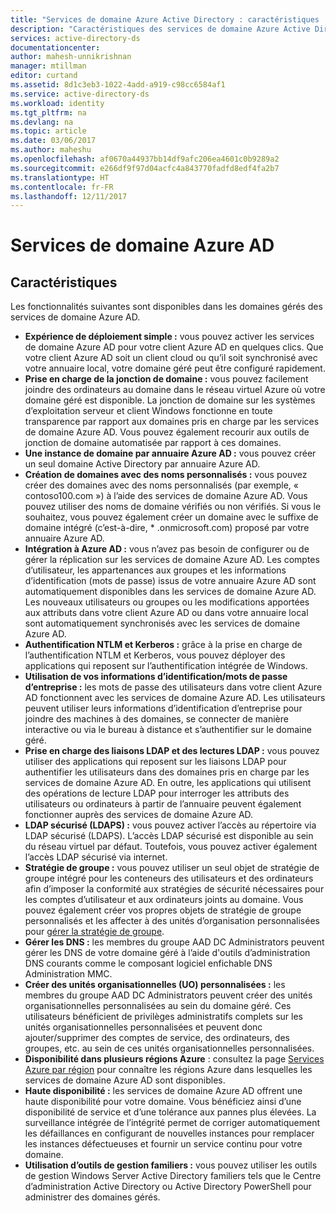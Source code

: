 ```yaml
---
title: "Services de domaine Azure Active Directory : caractéristiques | Microsoft Docs"
description: "Caractéristiques des services de domaine Azure Active Directory"
services: active-directory-ds
documentationcenter: 
author: mahesh-unnikrishnan
manager: mtillman
editor: curtand
ms.assetid: 8d1c3eb3-1022-4add-a919-c98cc6584af1
ms.service: active-directory-ds
ms.workload: identity
ms.tgt_pltfrm: na
ms.devlang: na
ms.topic: article
ms.date: 03/06/2017
ms.author: maheshu
ms.openlocfilehash: af0670a44937bb14df9afc206ea4601c0b9289a2
ms.sourcegitcommit: e266df9f97d04acfc4a843770fadfd8edf4fa2b7
ms.translationtype: HT
ms.contentlocale: fr-FR
ms.lasthandoff: 12/11/2017
---
```

# <a name="azure-ad-domain-services"></a>Services de domaine Azure AD
## <a name="features"></a>Caractéristiques
Les fonctionnalités suivantes sont disponibles dans les domaines gérés des services de domaine Azure AD.

* **Expérience de déploiement simple :** vous pouvez activer les services de domaine Azure AD pour votre client Azure AD en quelques clics. Que votre client Azure AD soit un client cloud ou qu’il soit synchronisé avec votre annuaire local, votre domaine géré peut être configuré rapidement.
* **Prise en charge de la jonction de domaine :** vous pouvez facilement joindre des ordinateurs au domaine dans le réseau virtuel Azure où votre domaine géré est disponible. La jonction de domaine sur les systèmes d’exploitation serveur et client Windows fonctionne en toute transparence par rapport aux domaines pris en charge par les services de domaine Azure AD. Vous pouvez également recourir aux outils de jonction de domaine automatisée par rapport à ces domaines.
* **Une instance de domaine par annuaire Azure AD :** vous pouvez créer un seul domaine Active Directory par annuaire Azure AD.
* **Création de domaines avec des noms personnalisés :** vous pouvez créer des domaines avec des noms personnalisés (par exemple, « contoso100.com ») à l’aide des services de domaine Azure AD. Vous pouvez utiliser des noms de domaine vérifiés ou non vérifiés. Si vous le souhaitez, vous pouvez également créer un domaine avec le suffixe de domaine intégré (c’est-à-dire, * .onmicrosoft.com) proposé par votre annuaire Azure AD.
* **Intégration à Azure AD :** vous n’avez pas besoin de configurer ou de gérer la réplication sur les services de domaine Azure AD. Les comptes d’utilisateur, les appartenances aux groupes et les informations d’identification (mots de passe) issus de votre annuaire Azure AD sont automatiquement disponibles dans les services de domaine Azure AD. Les nouveaux utilisateurs ou groupes ou les modifications apportées aux attributs dans votre client Azure AD ou dans votre annuaire local sont automatiquement synchronisés avec les services de domaine Azure AD.
* **Authentification NTLM et Kerberos :** grâce à la prise en charge de l’authentification NTLM et Kerberos, vous pouvez déployer des applications qui reposent sur l’authentification intégrée de Windows.
* **Utilisation de vos informations d’identification/mots de passe d’entreprise :** les mots de passe des utilisateurs dans votre client Azure AD fonctionnent avec les services de domaine Azure AD. Les utilisateurs peuvent utiliser leurs informations d’identification d’entreprise pour joindre des machines à des domaines, se connecter de manière interactive ou via le bureau à distance et s’authentifier sur le domaine géré.
* **Prise en charge des liaisons LDAP et des lectures LDAP :** vous pouvez utiliser des applications qui reposent sur les liaisons LDAP pour authentifier les utilisateurs dans des domaines pris en charge par les services de domaine Azure AD. En outre, les applications qui utilisent des opérations de lecture LDAP pour interroger les attributs des utilisateurs ou ordinateurs à partir de l’annuaire peuvent également fonctionner auprès des services de domaine Azure AD.
* **LDAP sécurisé (LDAPS) :** vous pouvez activer l’accès au répertoire via LDAP sécurisé (LDAPS). L’accès LDAP sécurisé est disponible au sein du réseau virtuel par défaut. Toutefois, vous pouvez activer également l’accès LDAP sécurisé via internet.
* **Stratégie de groupe :** vous pouvez utiliser un seul objet de stratégie de groupe intégré pour les conteneurs des utilisateurs et des ordinateurs afin d’imposer la conformité aux stratégies de sécurité nécessaires pour les comptes d’utilisateur et aux ordinateurs joints au domaine. Vous pouvez également créer vos propres objets de stratégie de groupe personnalisés et les affecter à des unités d’organisation personnalisées pour [gérer la stratégie de groupe](active-directory-ds-admin-guide-administer-group-policy.md).
* **Gérer les DNS :** les membres du groupe AAD DC Administrators peuvent gérer les DNS de votre domaine géré à l’aide d'outils d’administration DNS courants comme le composant logiciel enfichable DNS Administration MMC.
* **Créer des unités organisationnelles (UO) personnalisées :** les membres du groupe AAD DC Administrators peuvent créer des unités organisationnelles personnalisées au sein du domaine géré. Ces utilisateurs bénéficient de privilèges administratifs complets sur les unités organisationnelles personnalisées et peuvent donc ajouter/supprimer des comptes de service, des ordinateurs, des groupes, etc. au sein de ces unités organisationnelles personnalisées.
* **Disponibilité dans plusieurs régions Azure** : consultez la page [Services Azure par région](https://azure.microsoft.com/regions/#services/) pour connaître les régions Azure dans lesquelles les services de domaine Azure AD sont disponibles.
* **Haute disponibilité :** les services de domaine Azure AD offrent une haute disponibilité pour votre domaine. Vous bénéficiez ainsi d’une disponibilité de service et d’une tolérance aux pannes plus élevées. La surveillance intégrée de l’intégrité permet de corriger automatiquement les défaillances en configurant de nouvelles instances pour remplacer les instances défectueuses et fournir un service continu pour votre domaine.
* **Utilisation d’outils de gestion familiers :** vous pouvez utiliser les outils de gestion Windows Server Active Directory familiers tels que le Centre d’administration Active Directory ou Active Directory PowerShell pour administrer des domaines gérés.
